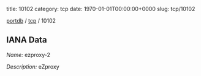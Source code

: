 title: 10102
category: tcp
date: 1970-01-01T00:00:00+0000
slug: tcp/10102

[portdb](/) / [tcp](/category/tcp.html) / 10102


## IANA Data

_Name:_ ezproxy-2

_Description:_ eZproxy

